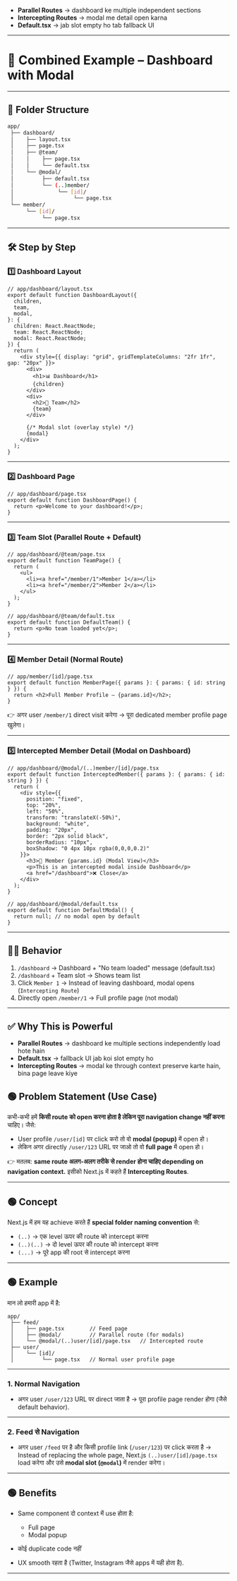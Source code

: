 
* **Parallel Routes** → dashboard ke multiple independent sections
* **Intercepting Routes** → modal me detail open karna
* **Default.tsx** → jab slot empty ho tab fallback UI

---

# 📘 Combined Example – Dashboard with Modal

---

## 📂 Folder Structure

```bash
app/
 ├── dashboard/
 │    ├── layout.tsx
 │    ├── page.tsx
 │    ├── @team/
 │    │    ├── page.tsx
 │    │    └── default.tsx
 │    └── @modal/
 │         ├── default.tsx
 │         └── (..)member/
 │              └── [id]/
 │                   └── page.tsx
 └── member/
      └── [id]/
           └── page.tsx
```

---

## 🛠️ Step by Step

### 1️⃣ Dashboard Layout

```tsx
// app/dashboard/layout.tsx
export default function DashboardLayout({
  children,
  team,
  modal,
}: {
  children: React.ReactNode;
  team: React.ReactNode;
  modal: React.ReactNode;
}) {
  return (
    <div style={{ display: "grid", gridTemplateColumns: "2fr 1fr", gap: "20px" }}>
      <div>
        <h1>📊 Dashboard</h1>
        {children}
      </div>
      <div>
        <h2>👥 Team</h2>
        {team}
      </div>

      {/* Modal slot (overlay style) */}
      {modal}
    </div>
  );
}
```

---

### 2️⃣ Dashboard Page

```tsx
// app/dashboard/page.tsx
export default function DashboardPage() {
  return <p>Welcome to your dashboard!</p>;
}
```

---

### 3️⃣ Team Slot (Parallel Route + Default)

```tsx
// app/dashboard/@team/page.tsx
export default function TeamPage() {
  return (
    <ul>
      <li><a href="/member/1">Member 1</a></li>
      <li><a href="/member/2">Member 2</a></li>
    </ul>
  );
}
```

```tsx
// app/dashboard/@team/default.tsx
export default function DefaultTeam() {
  return <p>No team loaded yet</p>;
}
```

---

### 4️⃣ Member Detail (Normal Route)

```tsx
// app/member/[id]/page.tsx
export default function MemberPage({ params }: { params: { id: string } }) {
  return <h2>Full Member Profile – {params.id}</h2>;
}
```

👉 अगर user `/member/1` direct visit करेगा → पूरा dedicated member profile page खुलेगा।

---

### 5️⃣ Intercepted Member Detail (Modal on Dashboard)

```tsx
// app/dashboard/@modal/(..)member/[id]/page.tsx
export default function InterceptedMember({ params }: { params: { id: string } }) {
  return (
    <div style={{
      position: "fixed",
      top: "20%",
      left: "50%",
      transform: "translateX(-50%)",
      background: "white",
      padding: "20px",
      border: "2px solid black",
      borderRadius: "10px",
      boxShadow: "0 4px 10px rgba(0,0,0,0.2)"
    }}>
      <h3>👤 Member {params.id} (Modal View)</h3>
      <p>This is an intercepted modal inside Dashboard</p>
      <a href="/dashboard">❌ Close</a>
    </div>
  );
}
```

```tsx
// app/dashboard/@modal/default.tsx
export default function DefaultModal() {
  return null; // no modal open by default
}
```

---

## 🧑‍💻 Behavior

1. `/dashboard` → Dashboard + "No team loaded" message (default.tsx)
2. `/dashboard` + Team slot → Shows team list
3. Click `Member 1` → Instead of leaving dashboard, modal opens (`Intercepting Route`)
4. Directly open `/member/1` → Full profile page (not modal)

---

## ✅ Why This is Powerful

* **Parallel Routes** → dashboard ke multiple sections independently load hote hain
* **Default.tsx** → fallback UI jab koi slot empty ho
* **Intercepting Routes** → modal ke through context preserve karte hain, bina page leave kiye



## 🟢 Problem Statement (Use Case)

कभी-कभी हमें **किसी route को open करना होता है लेकिन पूरा navigation change नहीं करना** चाहिए।
जैसे:

* User profile `/user/[id]` पर click करो तो वो **modal (popup)** में open हो।
* लेकिन अगर directly `/user/123` URL पर जाओ तो वो **full page** में open हो।

👉 मतलब: **same route अलग-अलग तरीके से render होना चाहिए depending on navigation context.**
इसीको Next.js में कहते हैं **Intercepting Routes**.

---

## 🟢 Concept

Next.js में हम यह achieve करते हैं **special folder naming convention** से:

* `(..)` → एक level ऊपर की route को intercept करना
* `(..)(..)` → दो level ऊपर की route को intercept करना
* `(...)` → पूरे app की root से intercept करना

---

## 🟢 Example

मान लो हमारी app में है:

```
app/
 ├── feed/
 │    ├── page.tsx        // Feed page
 │    ├── @modal/         // Parallel route (for modals)
 │    └── @modal/(..)user/[id]/page.tsx   // Intercepted route
 ├── user/
 │    └── [id]/
 │         └── page.tsx   // Normal user profile page
```

---

### 1. Normal Navigation

* अगर user `/user/123` URL पर direct जाता है →
  पूरा profile page render होगा (जैसे default behavior).

---

### 2. Feed से Navigation

* अगर user `/feed` पर है और किसी profile link (`/user/123`) पर click करता है →
  Instead of replacing the whole page, Next.js `(..)user/[id]/page.tsx` load करेगा
  और उसे **modal slot (`@modal`)** में render करेगा।

---

## 🟢 Benefits

* Same component दो context में use होता है:

  * Full page
  * Modal popup
* कोई duplicate code नहीं
* UX smooth रहता है (Twitter, Instagram जैसे apps में यही होता है).

---


